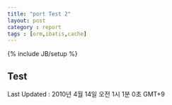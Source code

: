 ```yaml
---
title: "port Test 2"
layout: post
category : report
tags : [orm,ibatis,cache]
---
```

{% include JB/setup %}

Test
----





Last Updated : 2010년 4월 14일 오전 1시 1분 0초 GMT+9
